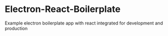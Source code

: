 # Electron-React-Boilerplate
Example electron boilerplate app with react integrated for development and production
